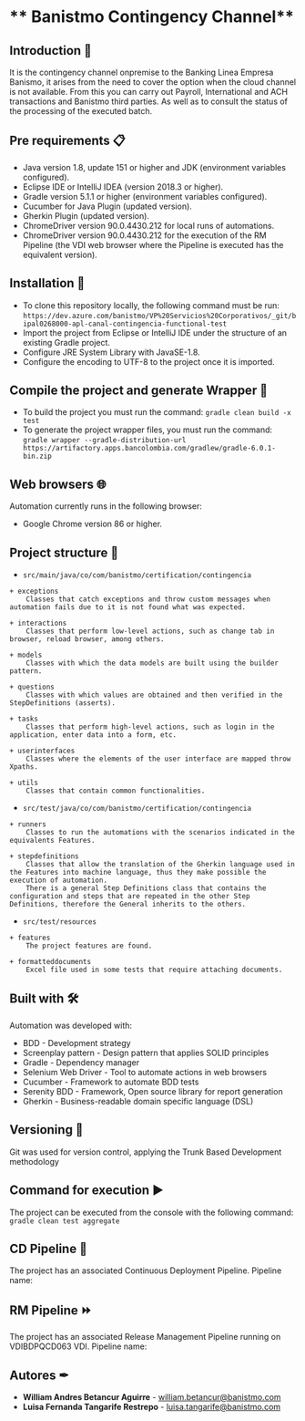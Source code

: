 # ** Banistmo Contingency Channel** 

## Introduction 🚀
It is the contingency channel onpremise to the Banking Linea Empresa Banismo, it arises from the need to cover the option when the cloud channel is not available. From this you can carry out Payroll, International and ACH transactions and Banistmo third parties. As well as to consult the status of the processing of the executed batch.

## Pre requirements 📋
- Java version 1.8, update 151 or higher and JDK (environment variables configured).
- Eclipse IDE or IntelliJ IDEA (version 2018.3 or higher).
- Gradle version 5.1.1 or higher (environment variables configured).
- Cucumber for Java Plugin (updated version).
- Gherkin Plugin (updated version).
- ChromeDriver version 90.0.4430.212 for local runs of automations.
- ChromeDriver version 90.0.4430.212 for the execution of the RM Pipeline (the VDI web browser where the Pipeline is executed has the equivalent version).

## Installation 🔧
- To clone this repository locally, the following command must be run: 
```https://dev.azure.com/banistmo/VP%20Servicios%20Corporativos/_git/bipal0268000-apl-canal-contingencia-functional-test``` 
- Import the project from Eclipse or IntelliJ IDE under the structure of an existing Gradle project. 
- Configure JRE System Library with JavaSE-1.8.
- Configure the encoding to UTF-8 to the project once it is imported.

## Compile the project and generate Wrapper 🔨
- To build the project you must run the command:
```gradle clean build -x test```
- To generate the project wrapper files, you must run the command:
```gradle wrapper --gradle-distribution-url https://artifactory.apps.bancolombia.com/gradlew/gradle-6.0.1-bin.zip```

## Web browsers 🌐
Automation currently runs in the following browser:
- Google Chrome version 86 or higher.

## Project structure 🚧
* ```src/main/java/co/com/banistmo/certification/contingencia```
``` 
+ exceptions
    Classes that catch exceptions and throw custom messages when automation fails due to it is not found what was expected.

+ interactions
    Classes that perform low-level actions, such as change tab in browser, reload browser, among others.

+ models
    Classes with which the data models are built using the builder pattern.

+ questions
    Classes with which values are obtained and then verified in the StepDefinitions (asserts).

+ tasks
    Classes that perform high-level actions, such as login in the application, enter data into a form, etc.

+ userinterfaces
    Classes where the elements of the user interface are mapped throw Xpaths.

+ utils
    Classes that contain common functionalities.
```

* ```src/test/java/co/com/banistmo/certification/contingencia```
```
+ runners
    Classes to run the automations with the scenarios indicated in the equivalents Features.

+ stepdefinitions
    Classes that allow the translation of the Gherkin language used in the Features into machine language, thus they make possible the execution of automation.
    There is a general Step Definitions class that contains the configuration and steps that are repeated in the other Step Definitions, therefore the General inherits to the others.
 ```

 * ```src/test/resources```
```
+ features
    The project features are found.

+ formatteddocuments
    Excel file used in some tests that require attaching documents.
```

## Built with 🛠
Automation was developed with:
 - BDD - Development strategy
 - Screenplay pattern - Design pattern that applies SOLID principles
 - Gradle - Dependency manager
 - Selenium Web Driver - Tool to automate actions in web browsers
 - Cucumber - Framework to automate BDD tests
 - Serenity BDD - Framework, Open source library for report generation
 - Gherkin - Business-readable domain specific language (DSL)

## Versioning 📌 
Git was used for version control, applying the Trunk Based Development methodology 

## Command for execution ▶️
The project can be executed from the console with the following command:
```gradle clean test aggregate```

## CD Pipeline 🔗
The project has an associated Continuous Deployment Pipeline. 
Pipeline name: 

## RM Pipeline ⏩
The project has an associated Release Management Pipeline running on VDIBDPQCD063 VDI. 
Pipeline name: 

## Autores ✒
* **William Andres Betancur Aguirre** - [william.betancur@banistmo.com](#william.betancur)
* **Luisa Fernanda Tangarife Restrepo** - [luisa.tangarife@banistmo.com](#luisa.tangarife)
